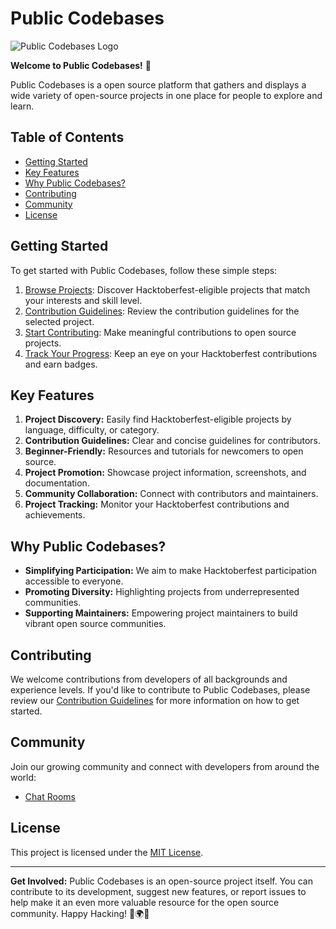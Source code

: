 # Public Codebases

![Public Codebases Logo](place_the_logo_link_here)

**Welcome to Public Codebases!** 🎉

Public Codebases is a open source platform that gathers and displays a wide variety of open-source projects in one place for people to explore and learn.

## Table of Contents

- [Getting Started](#getting-started)
- [Key Features](#key-features)
- [Why Public Codebases?](#why-Public-Codebases)
- [Contributing](#contributing)
- [Community](#community)
- [License](#license)

## Getting Started

To get started with Public Codebases, follow these simple steps:

1. [Browse Projects](#browse-projects): Discover Hacktoberfest-eligible projects that match your interests and skill level.
2. [Contribution Guidelines](#contribution-guidelines): Review the contribution guidelines for the selected project.
3. [Start Contributing](#start-contributing): Make meaningful contributions to open source projects.
4. [Track Your Progress](#track-your-progress): Keep an eye on your Hacktoberfest contributions and earn badges.

## Key Features

1. **Project Discovery:** Easily find Hacktoberfest-eligible projects by language, difficulty, or category.
2. **Contribution Guidelines:** Clear and concise guidelines for contributors.
3. **Beginner-Friendly:** Resources and tutorials for newcomers to open source.
4. **Project Promotion:** Showcase project information, screenshots, and documentation.
5. **Community Collaboration:** Connect with contributors and maintainers.
6. **Project Tracking:** Monitor your Hacktoberfest contributions and achievements.

## Why Public Codebases?

- **Simplifying Participation:** We aim to make Hacktoberfest participation accessible to everyone.
- **Promoting Diversity:** Highlighting projects from underrepresented communities.
- **Supporting Maintainers:** Empowering project maintainers to build vibrant open source communities.

## Contributing

We welcome contributions from developers of all backgrounds and experience levels. If you'd like to contribute to Public Codebases, please review our [Contribution Guidelines](CONTRIBUTING.md) for more information on how to get started.

## Community

Join our growing community and connect with developers from around the world:

- [Chat Rooms](https://discord.gg/YgUySdJC)

## License

This project is licensed under the [MIT License](LICENSE).

---

**Get Involved:** Public Codebases is an open-source project itself. You can contribute to its development, suggest new features, or report issues to help make it an even more valuable resource for the open source community. Happy Hacking! 🚀🌍🌟
